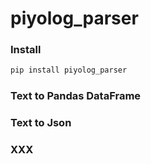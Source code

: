 # piyolog_parser

### Install
```sh
pip install piyolog_parser
```

### Text to Pandas DataFrame

### Text to Json

### XXX